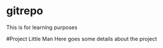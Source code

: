 # gitrepo
This is for learning purposes

#Project Little Man
Here goes some details about the project
